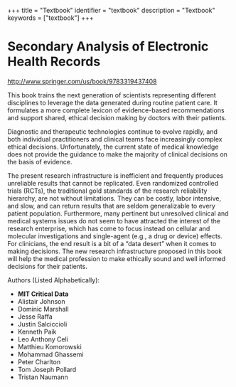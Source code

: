 +++
title = "Textbook"
identifier = "textbook"
description = "Textbook"
keywords = ["textbook"]
+++

# Secondary Analysis of Electronic Health Records

http://www.springer.com/us/book/9783319437408

This book trains the next generation of scientists representing different disciplines to leverage the data generated during routine patient care. It formulates a more complete lexicon of evidence-based recommendations and support shared, ethical decision making by doctors with their patients.

Diagnostic and therapeutic technologies continue to evolve rapidly, and both individual practitioners and clinical teams face increasingly complex ethical decisions. Unfortunately, the current state of medical knowledge does not provide the guidance to make the majority of clinical decisions on the basis of evidence.

The present research infrastructure is inefficient and frequently produces unreliable results that cannot be replicated. Even randomized controlled trials (RCTs), the traditional gold standards of the research reliability hierarchy, are not without limitations. They can be costly, labor intensive, and slow, and can return results that are seldom generalizable to every patient population. Furthermore, many pertinent but unresolved clinical and medical systems issues do not seem to have attracted the interest of the research enterprise, which has come to focus instead on cellular and molecular investigations and single-agent (e.g., a drug or device) effects. For clinicians, the end result is a bit of a “data desert” when it comes to making decisions. The new research infrastructure proposed in this book will help the medical profession to make ethically sound and well informed decisions for their patients.

Authors (Listed Alphabetically):

* **MIT Critical Data**
* Alistair Johnson
* Dominic Marshall
* Jesse Raffa
* Justin Salciccioli
* Kenneth Paik
* Leo Anthony Celi
* Matthieu Komorowski
* Mohammad Ghassemi
* Peter Charlton
* Tom Joseph Pollard
* Tristan Naumann
